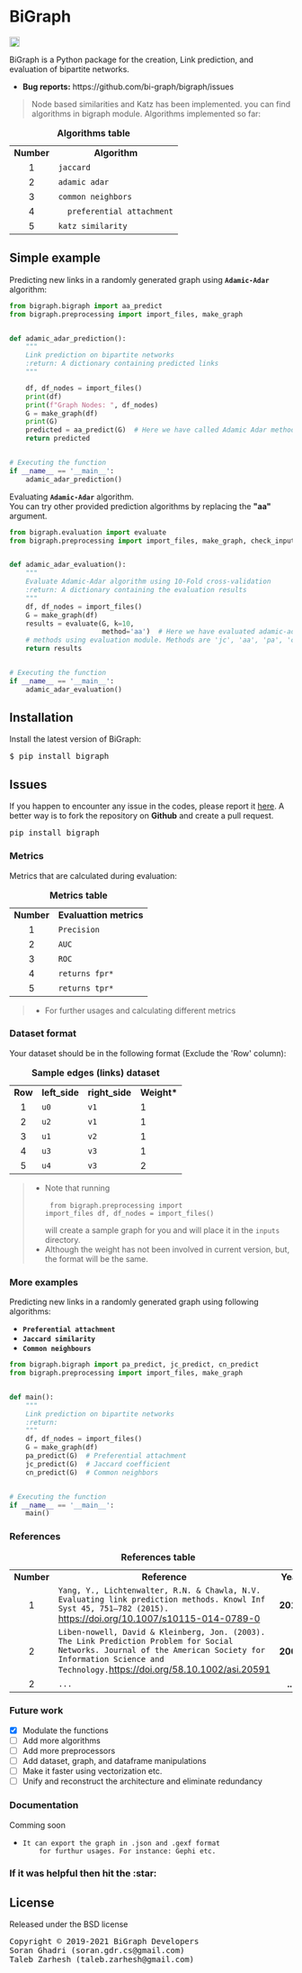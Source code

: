 <h1>BiGraph</h1>
<a href="https://badge.fury.io/py/bigraph"><img src="https://badge.fury.io/py/bigraph.svg" alt="PyPI version" height="18"></a>


<p>BiGraph is a Python package for the creation, Link prediction, and 
evaluation of bipartite networks.</p>

<ul>
    <li><b>Bug reports:</b> https://github.com/bi-graph/bigraph/issues</li>
</ul>

> Node based similarities and Katz has been implemented. you can find algorithms in bigraph module. Algorithms implemented so far:

<div align="center">
<table>
<caption><b>Algorithms table</b></caption>
    <tr>
        <td><b>Number</b></td>
        <td align="center"><b>Algorithm</b></td>
    </tr>
    <tr>
        <td align="center">1</td>
        <td><code>jaccard</code></td>
    </tr>
    <tr>
        <td align="center">2</td>
        <td><code>adamic adar</code></td>
    </tr>
    <tr>
        <td align="center">3</td>
        <td><code>common neighbors</code></td>
    </tr>
    <tr>
        <td align="center">4</td>
        <td><code>	preferential attachment</code></td>
    </tr>
    <tr>
        <td align="center">5</td>
        <td><code>katz similarity</code></td>
    </tr>
</table>
</div>

<h2>Simple example</h2>
<p>Predicting new links in a randomly generated graph using 
<code><b>Adamic-Adar</b></code> algorithm:</p>

```python
from bigraph.bigraph import aa_predict
from bigraph.preprocessing import import_files, make_graph


def adamic_adar_prediction():
    """
    Link prediction on bipartite networks
    :return: A dictionary containing predicted links
    """

    df, df_nodes = import_files()
    print(df)
    print(f"Graph Nodes: ", df_nodes)
    G = make_graph(df)
    print(G)
    predicted = aa_predict(G)  # Here we have called Adamic Adar method from bigraph module
    return predicted


# Executing the function
if __name__ == '__main__':
    adamic_adar_prediction()
```

<p>Evaluating <code><b>Adamic-Adar</b></code> algorithm.<br>
You can try other provided prediction algorithms by replacing the <b>"aa"</b> argument.</p>

```python
from bigraph.evaluation import evaluate
from bigraph.preprocessing import import_files, make_graph, check_input_files


def adamic_adar_evaluation():
    """
    Evaluate Adamic-Adar algorithm using 10-Fold cross-validation 
    :return: A dictionary containing the evaluation results
    """
    df, df_nodes = import_files()
    G = make_graph(df)
    results = evaluate(G, k=10,
                       method='aa')  # Here we have evaluated adamic-adar
    # methods using evaluation module. Methods are 'jc', 'aa', 'pa', 'cn'
    return results


# Executing the function
if __name__ == '__main__':
    adamic_adar_evaluation()
```

<div>
  <h2>Installation</h2>
  <p>Install the latest version of BiGraph:</p>
  <pre>$ pip install bigraph</pre>
</div>

<div>
  <h2>Issues</h2>
  <p>If you happen to encounter any issue in the codes, please report it
    <a href="https://github.com/bi-graph/bigraph/issues">here</a>. 
    A better way is to fork the repository on <b>Github</b> and create a pull request.</p>
  <pre>pip install bigraph</pre>
</div>


<h3>Metrics</h3>
<p>Metrics that are calculated during evaluation:</p>

<div>
<table>
<caption><b>Metrics table</b></caption>
    <tr>
        <td><b>Number</b></td>
        <td align="center"><b>Evaluattion metrics</b></td>
    </tr>
    <tr>
        <td align="center">1</td>
        <td><code>Precision</code></td>
    </tr>
    <tr>
        <td align="center">2</td>
        <td><code>AUC</code></td>
    </tr>
    <tr>
        <td align="center">3</td>
        <td><code>ROC</code></td>
    </tr>
    <tr>
        <td align="center">4</td>
        <td><code>returns fpr*</code></td>
    </tr>
    <tr>
        <td align="center">5</td>
        <td><code>returns tpr*</code></td>
    </tr>
</table>
</div>

> * For further usages and calculating different metrics

<h3>Dataset format</h3>
<p>Your dataset should be in the following format (Exclude the 'Row' column):</p>

<div>
<table>
<caption><b>Sample edges (links) dataset</b></caption>
    <tr>
        <td><b>Row</b></td>
        <td align="center"><b>left_side</b></td>
        <td align="center"><b>right_side</b></td>
        <td align="center"><b>Weight*</b></td>
    </tr>
    <tr>
        <td align="center">1</td>
        <td><code>u0</code></td>
        <td><code>v1</code></td>
        <td>1</td>
    </tr>
    <tr>
        <td align="center">2</td>
        <td><code>u2</code></td>
        <td><code>v1</code></td>
        <td>1</td>
    </tr>
    <tr>
        <td align="center">3</td>
        <td><code>u1</code></td>
        <td><code>v2</code></td>
        <td>1</td>
    </tr>
    <tr>
        <td align="center">4</td>
        <td><code>u3</code></td>
        <td><code>v3</code></td>
        <td>1</td>
    </tr>
    <tr>
        <td align="center">5</td>
        <td><code>u4</code></td>
        <td><code>v3</code></td>
        <td>2</td>
    </tr>
</table>
</div>

> * Note that running <pre>
<code>from bigraph.preprocessing import import_files
df, df_nodes = import_files()</code></pre>will create a sample graph for you and will place it in the
<code>inputs</code> directory.
> * Although the weight has not been involved in current version, but, the format will be the same.

<h3>More examples</h3>
<p>Predicting new links in a randomly generated graph using following algorithms:</p>
<ul>
  <li><code><b>Preferential attachment</b></code></li>
  <li><code><b>Jaccard similarity</b></code></li>
  <li><code><b>Common neighbours</b></code></li>
</ul>

```python
from bigraph.bigraph import pa_predict, jc_predict, cn_predict
from bigraph.preprocessing import import_files, make_graph


def main():
    """
    Link prediction on bipartite networks
    :return:
    """
    df, df_nodes = import_files()
    G = make_graph(df)
    pa_predict(G)  # Preferential attachment
    jc_predict(G)  # Jaccard coefficient
    cn_predict(G)  # Common neighbors


# Executing the function
if __name__ == '__main__':
    main()
```

<h3>References</h3>

<div>
<table>
<caption><b>References table</b></caption>
    <tr>
        <td><b>Number</b></td>
        <td align="center"><b>Reference</b></td>
        <td align="center"><b>Year</b></td>
    </tr>
    <tr>
        <td align="center">1</td>
        <td><code>Yang, Y., Lichtenwalter, R.N. & Chawla, N.V. Evaluating link prediction methods. Knowl Inf Syst 45, 751–782 (2015).</code> <a href="https://doi.org/10.1007/s10115-014-0789-0"
target="_blank">https://doi.org/10.1007/s10115-014-0789-0</a></td>
        <td align="center"><b>2015</b></td>
    </tr>
    <tr>
        <td align="center">2</td>
        <td><code>Liben-nowell, David & Kleinberg, Jon. (2003). The Link Prediction Problem for Social Networks. Journal of the American Society for Information Science and Technology.</code><a href="https://doi.org/58.10.1002/asi.20591"
target="_blank">https://doi.org/58.10.1002/asi.20591</a></td>
        <td align="center"><b>2003</b></td>
    </tr>
    <tr>
        <td align="center">2</td>
        <td><code>...</code></td>
        <td align="center"><b>...</b></td>
    </tr>
</table>
</div>

<h3>Future work</h3>

- [x] Modulate the functions
- [ ] Add more algorithms
- [ ] Add more preprocessors
- [ ] Add dataset, graph, and dataframe manipulations
- [ ] Make it faster using vectorization etc.
- [ ] Unify and reconstruct the architecture and eliminate redundancy

<h3>Documentation</h3>
<p>Comming soon</p>


<ul>
  <li>
    <code>It can export the graph in .json and .gexf format 
    for furthur usages. For instance: Gephi etc.</code>
  </li>
</ul>


<h3>If it was helpful then hit the <span>:star:</span></h3>

<h2>License</h3>
<p>Released under the BSD license</p>
<div class="footer"><pre>Copyright &copy; 2019-2021 BiGraph Developers
Soran Ghadri (soran.gdr.cs@gmail.com)
Taleb Zarhesh (taleb.zarhesh@gmail.com)</pre>
</div>